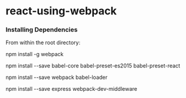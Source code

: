 # react-using-webpack

### Installing Dependencies

From within the root directory:

npm install -g webpack

npm install --save babel-core babel-preset-es2015 babel-preset-react

npm install --save webpack babel-loader

npm install --save express webpack-dev-middleware

